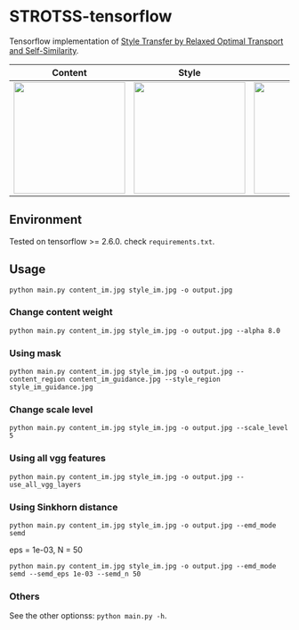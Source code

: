 # STROTSS-tensorflow
Tensorflow implementation of [Style Transfer by Relaxed Optimal Transport and Self-Similarity](https://arxiv.org/abs/1904.12785).

Content |  Style | Output
:-------------------------:|:-------------------------:|:-------------------------:
<img height="200" src='https://github.com/ppza53893/STROTSS-tensorflow/blob/main/content_im.jpg?raw=true'> |  <img height="200" src='https://github.com/ppza53893/STROTSS-tensorflow/blob/main/style_im.jpg?raw=true'>|  <img height="200" src='https://github.com/ppza53893/STROTSS-tensorflow/blob/main/output.png?raw=true'>

## Environment
Tested on tensorflow >= 2.6.0. check `requirements.txt`.

## Usage
```text
python main.py content_im.jpg style_im.jpg -o output.jpg
```

### Change content weight
```text
python main.py content_im.jpg style_im.jpg -o output.jpg --alpha 8.0
```

### Using mask
```text
python main.py content_im.jpg style_im.jpg -o output.jpg --content_region content_im_guidance.jpg --style_region style_im_guidance.jpg
```

### Change scale level
```text
python main.py content_im.jpg style_im.jpg -o output.jpg --scale_level 5
```

### Using all vgg features
```text
python main.py content_im.jpg style_im.jpg -o output.jpg --use_all_vgg_layers
```

### Using Sinkhorn distance 
```text
python main.py content_im.jpg style_im.jpg -o output.jpg --emd_mode semd
```

eps = 1e-03, N = 50

```text
python main.py content_im.jpg style_im.jpg -o output.jpg --emd_mode semd --semd_eps 1e-03 --semd_n 50
```

### Others
See the other optionss:  ```python main.py -h```.
